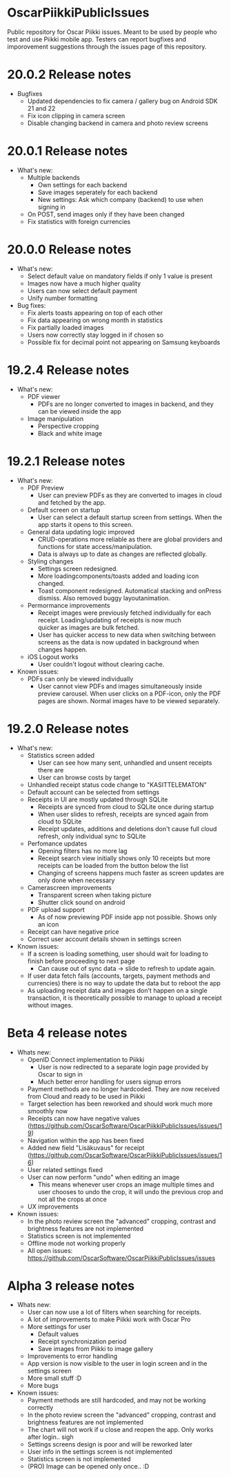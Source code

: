 # OscarPiikkiPublicIssues
Public repository for Oscar Piikki issues. Meant to be used by people who test and use Piikki mobile app. Testers can report bugfixes and imporovement suggestions through the issues page of this repository.

# 20.0.2 Release notes
 - Bugfixes
   - Updated dependencies to fix camera / gallery bug on Android SDK 21 and 22
   - Fix icon clipping in camera screen
   - Disable changing backend in camera and photo review screens

# 20.0.1 Release notes
 - What's new:
      - Multiple backends
        - Own settings for each backend
        - Save images seperately for each backend
        - New settings: Ask which company (backend) to use when signing in
      - On POST, send images only if they have been changed
      - Fix statistics with foreign currencies
        
# 20.0.0 Release notes
 - What's new:
      - Select default value on mandatory fields if only 1 value is present
      - Images now have a much higher quality
      - Users can now select default payment 
      - Unify number formatting
 - Bug fixes:
      - Fix alerts toasts appearing on top of each other
      - Fix data appearing on wrong month in statistics
      - Fix partially loaded images
      - Users now correctly stay logged in if chosen so
      - Possible fix for decimal point not appearing on Samsung keyboards

# 19.2.4 Release notes
 - What's new:
      - PDF viewer
        - PDFs are no longer converted to images in backend, and they can be viewed inside the app
      - Image manipulation
        - Perspective cropping
        - Black and white image

# 19.2.1 Release notes
 - What's new:
      - PDF Preview
        - User can preview PDFs as they are converted to images in cloud and fetched by the app.
      - Default screen on startup
        - User can select a default startup screen from settings. When the app starts it opens to this screen. 
      - General data updating logic improved
        - CRUD-operations more reliable as there are global providers and functions for state access/manipulation.
        - Data is always up to date as changes are reflected globally. 
      - Styling changes
        - Settings screen redesigned.
        - More loadingcomponents/toasts added and loading icon changed.
        - Toast component redesigned. Automatical stacking and onPress dismiss. Also removed buggy layoutanimation.
      - Permormance improvements
        - Receipt images were previously fetched individually for each receipt. Loading/updating of receipts is now much  
          quicker as images are bulk fetched.
        - User has quicker access to new data when switching between screens as the data is now updated in background
          when changes happen. 
      - iOS Logout works 
        - User couldn't logout without clearing cache. 
 - Known issues: 
     - PDFs can only be viewed individually
        - User cannot view PDFs and images simultaneously inside preview carousel. When user clicks on a PDF-icon, only 
          the PDF pages are shown. Normal images have to be viewed separately. 
     

# 19.2.0 Release notes
 - What's new:
      - Statistics screen added
        - User can see how many sent, unhandled and unsent receipts there are
        - User can browse costs by target 
      - Unhandled receipt status code change to "KASITTELEMATON"
      - Default account can be selected from settings
      - Receipts in UI are mostly updated through SQLite
        - Receipts are synced from cloud to SQLite once during startup
        - When user slides to refresh, receipts are synced again from cloud to SQLite
        - Receipt updates, additions and deletions don't cause full cloud refresh, only individual sync to SQLite
      - Perfomance updates
        - Opening filters has no more lag
        - Receipt search view initially shows only 10 receipts but more receipts can be loaded from the button below the list
        - Changing of screens happens much faster as screen updates are only done when necessary
      - Camerascreen improvements
        - Transparent screen when taking picture
        - Shutter click sound on android
      - PDF upload support
        - As of now previewing PDF inside app not possible. Shows only an icon
      - Receipt can have negative price
      - Correct user account details shown in settings screen
 - Known issues: 
     - If a screen is loading something, user should wait for loading to finish before proceeding to next page
        - Can cause out of sync data -> slide to refresh to update again. 
     - If user data fetch fails (accounts, targets, payment methods and currencies) there is no way to update the data but to  reboot the app
     - As uploading receipt data and images don't happen on a single transaction, it is theoretically possible to manage
       to upload a receipt without images. 
     
# Beta 4 release notes
  - Whats new:
    - OpenID Connect implementation to Piikki
      - User is now redirected to a separate login page provided by Oscar to sign in
      - Much better error handling for users signup errors
    - Payment methods are no longer hardcoded. They are now received from Cloud and ready to be used in Piikki
    - Target selection has been reworked and should work much more smoothly now
    - Receipts can now have negative values (https://github.com/OscarSoftware/OscarPiikkiPublicIssues/issues/19)
    - Navigation within the app has been fixed
    - Added new field "Lisäkuvaus" for receipt (https://github.com/OscarSoftware/OscarPiikkiPublicIssues/issues/16)
    - User related settings fixed
    - User can now perform "undo" when editing an image
      - This means whenever user crops an image multiple times and user chooses to undo the crop, it will undo the previous crop and not all the crops at once
    - UX improvements
  - Known issues:
    - In the photo review screen the "advanced" cropping, contrast and brightness features are not implemented
    - Statistics screen is not implemented
    - Offline mode not working properly
    - All open issues: https://github.com/OscarSoftware/OscarPiikkiPublicIssues/issues

# Alpha 3 release notes
  - Whats new:
    - User can now use a lot of filters when searching for receipts.
    - A lot of improvements to make Piikki work with Oscar Pro
    - More settings for user
      - Default values
      - Receipt synchronization period
      - Save images from Piikki to image gallery
    - Improvements to error handling
    - App version is now visible to the user in login screen and in the settings screen
    - More small stuff :D
    - More bugs
  - Known issues:
    - Payment methods are still hardcoded, and may not be working correctly
    - In the photo review screen the "advanced" cropping, contrast and brightness features are not implemented
    - The chart will not work if u close and reopen the app. Only works after login.. sigh
    - Settings screens design is poor and will be reworked later
    - User info in the settings screen is not implemented
    - Statistics screen is not implemented
    - (PRO) Image can be opened only once.. :D
      
        
        
